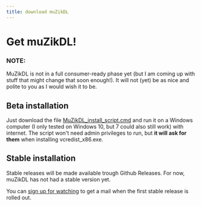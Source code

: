 ```yaml
---
title: download muZikDL
---
```




# Get muZikDL!

### NOTE:

MuZikDL  is not in a full consumer-ready phase yet (but I am coming up with  stuff that might change that soon enough!). It will not (yet) be as nice  and polite to you as I would wish it to be.

## Beta installation

Just download the file [MuZikDL_install_script.cmd](https://github.com/Marnix0810/muZikDL/raw/master/MuZikDL_install_script.cmd) and run it on a Windows computer (I only tested on Windows 10, but 7 could also still work) with internet. The script won't need admin privileges to run, but **it will ask for them** when installing vcredist_x86.exe. 

## Stable installation
Stable releases will be made available trough Github Releases. For now, muZikDL has not had a stable version yet.

You can [sign up for watching](https://github.com/Marnix0810/muZikDL/watchers) to get a mail when the first stable release is rolled out.